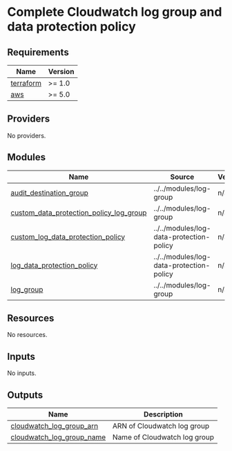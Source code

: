 # Complete Cloudwatch log group and data protection policy

<!-- BEGINNING OF PRE-COMMIT-TERRAFORM DOCS HOOK -->
## Requirements

| Name | Version |
|------|---------|
| <a name="requirement_terraform"></a> [terraform](#requirement\_terraform) | >= 1.0 |
| <a name="requirement_aws"></a> [aws](#requirement\_aws) | >= 5.0 |

## Providers

No providers.

## Modules

| Name | Source | Version |
|------|--------|---------|
| <a name="module_audit_destination_group"></a> [audit\_destination\_group](#module\_audit\_destination\_group) | ../../modules/log-group | n/a |
| <a name="module_custom_data_protection_policy_log_group"></a> [custom\_data\_protection\_policy\_log\_group](#module\_custom\_data\_protection\_policy\_log\_group) | ../../modules/log-group | n/a |
| <a name="module_custom_log_data_protection_policy"></a> [custom\_log\_data\_protection\_policy](#module\_custom\_log\_data\_protection\_policy) | ../../modules/log-data-protection-policy | n/a |
| <a name="module_log_data_protection_policy"></a> [log\_data\_protection\_policy](#module\_log\_data\_protection\_policy) | ../../modules/log-data-protection-policy | n/a |
| <a name="module_log_group"></a> [log\_group](#module\_log\_group) | ../../modules/log-group | n/a |

## Resources

No resources.

## Inputs

No inputs.

## Outputs

| Name | Description |
|------|-------------|
| <a name="output_cloudwatch_log_group_arn"></a> [cloudwatch\_log\_group\_arn](#output\_cloudwatch\_log\_group\_arn) | ARN of Cloudwatch log group |
| <a name="output_cloudwatch_log_group_name"></a> [cloudwatch\_log\_group\_name](#output\_cloudwatch\_log\_group\_name) | Name of Cloudwatch log group |
<!-- END OF PRE-COMMIT-TERRAFORM DOCS HOOK -->
